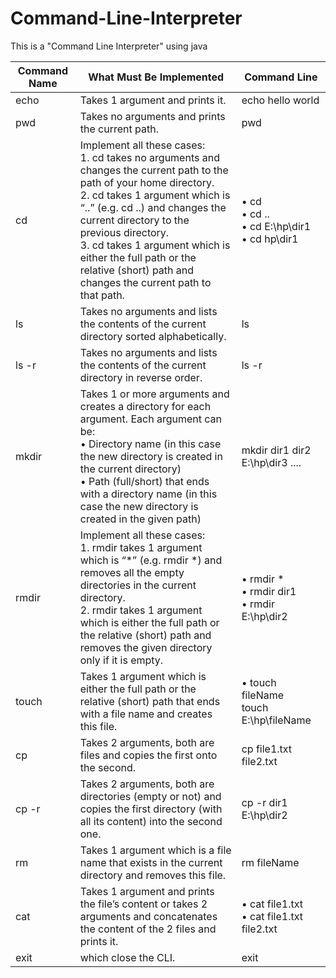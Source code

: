 # Command-Line-Interpreter
This is a "Command Line Interpreter" using java

| Command Name | What Must Be Implemented | Command Line |
|--------------|--------------------------|--------------|
| echo | Takes 1 argument and prints it. | echo hello world |
| pwd | Takes no arguments and prints the current path. | pwd |
| cd | Implement all these cases:<br/>1. cd takes no arguments and changes the current path to the path of your home directory.<br/>2. cd takes 1 argument which is “..” (e.g. cd ..) and changes the current directory to the previous directory.<br/>3. cd takes 1 argument which is either the full path or the relative (short) path and changes the current path to that path. | • cd<br/>• cd ..<br/>• cd E:\hp\dir1<br/>• cd hp\dir1 |
| ls | Takes no arguments and lists the contents of the current directory sorted alphabetically. | ls |
| ls -r | Takes no arguments and lists the contents of the current directory in reverse order. | ls -r |
| mkdir | Takes 1 or more arguments and creates a directory for each argument. Each argument can be:<br/>• Directory name (in this case the new directory is created in the current directory)<br/>• Path (full/short) that ends with a directory name (in this case the new directory is created in the given path) | mkdir dir1 dir2 E:\hp\dir3 ....|
| rmdir | Implement all these cases:<br/>1. rmdir takes 1 argument which is “*” (e.g. rmdir *) and removes all the empty directories in the current directory.<br/>2. rmdir takes 1 argument which is either the full path or the relative (short) path and removes the given directory only if it is empty. | • rmdir *<br/>• rmdir dir1<br/>• rmdir E:\hp\dir2 |
| touch | Takes 1 argument which is either the full path or the relative (short) path that ends with a file name and creates this file. | • touch fileName<br/> touch E:\hp\fileName |
| cp | Takes 2 arguments, both are files and copies the first onto the second. | cp file1.txt file2.txt |
| cp -r | Takes 2 arguments, both are directories (empty or not) and copies the first directory (with all its content) into the second one. | cp -r dir1 E:\hp\dir2 |
| rm | Takes 1 argument which is a file name that exists in the current directory and removes this file. | rm fileName |
| cat | Takes 1 argument and prints the file’s content or takes 2 arguments and concatenates the content of the 2 files and prints it.| • cat file1.txt<br/>• cat file1.txt file2.txt |
| exit | which close the CLI. | exit |
